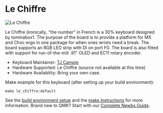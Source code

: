# Le Chiffre

![Le Chiffre](https://i.imgur.com/0Wuf8aT.png)

Le Chiffre (ironically, "the number" in French is a 30% keyboard designed by tominabox1.  The purpose of the board is to provide a platform for MX and Choc ergo in one package for when ones wrists need a break. The board supports an RGB LED strip with DI on port F0. The board is also fitted with support for run-of-the-mill .91" OLED and EC11 rotary encoder.  

* Keyboard Maintainer: [TJ Campie](https://github.com/tominabox1)
* Hardware Supported: Le Chiffre (source not available at this time)
* Hardware Availability: Bring your own case.

Make example for this keyboard (after setting up your build environment):

    make le_chiffre:default

See the [build environment setup](https://docs.qmk.fm/#/getting_started_build_tools) and the [make instructions](https://docs.qmk.fm/#/getting_started_make_guide) for more information. Brand new to QMK? Start with our [Complete Newbs Guide](https://docs.qmk.fm/#/newbs).
